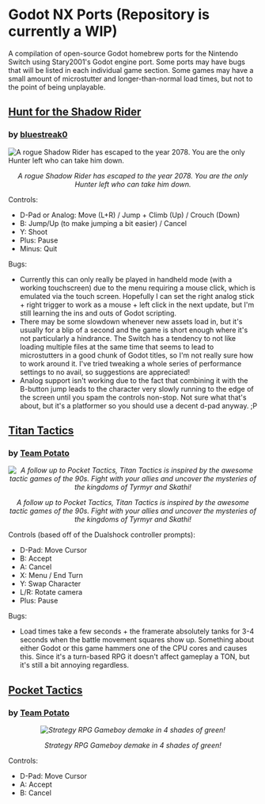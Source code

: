 # Godot NX Ports (Repository is currently a WIP)
A compilation of open-source Godot homebrew ports for the Nintendo Switch using Stary2001's Godot engine port. Some ports may have bugs that will be listed in each individual game section. Some games may have a small amount of microstutter and longer-than-normal load times, but not to the point of being unplayable. 

## [Hunt for the Shadow Rider](https://github.com/faithvoid/GodotNXPorts/releases/tag/HuntForTheShadowRider) 
### by [bluestreak0](https://bluestreak0.itch.io/) 

![A rogue Shadow Rider has escaped to the year 2078. You are the only Hunter left who can take him down.](https://img.itch.zone/aW1hZ2UvNDkxMDQ0LzI1MzgyODEucG5n/original/65Q4iQ.png)
*<p align="center">A rogue Shadow Rider has escaped to the year 2078. You are the only Hunter left who can take him down.</p>*

Controls:
- D-Pad or Analog: Move (L+R) / Jump + Climb (Up) / Crouch (Down)
- B: Jump/Up (to make jumping a bit easier) / Cancel
- Y: Shoot
- Plus: Pause
- Minus: Quit

Bugs:
- Currently this can only really be played in handheld mode (with a working touchscreen) due to the menu requiring a mouse click, which is emulated via the touch screen. Hopefully I can set the right analog stick + right trigger to work as a mouse + left click in the next update, but I'm still learning the ins and outs of Godot scripting.
- There may be some slowdown whenever new assets load in, but it's usually for a blip of a second and the game is short enough where it's not particularly a hindrance. The Switch has a tendency to not like loading multiple files at the same time that seems to lead to microstutters in a good chunk of Godot titles, so I'm not really sure how to work around it. I've tried tweaking a whole series of performance settings to no avail, so suggestions are appreciated!
- Analog support isn't working due to the fact that combining it with the B-button jump leads to the character very slowly running to the edge of the screen until you spam the controls non-stop. Not sure what that's about, but it's a platformer so you should use a decent d-pad anyway. ;P


## [Titan Tactics](https://github.com/faithvoid/GodotNXPorts/releases/tag/TitanTactics)
### by [Team Potato](https://team-potato.itch.io/) 
*<p align="center">![A follow up to Pocket Tactics, Titan Tactics is inspired by the awesome tactic games of the 90s. Fight with your allies and uncover the mysteries of the kingdoms of Tyrmyr and Skathi!](https://img.itch.zone/aW1hZ2UvODA1NTYxLzU2NDM3MjUucG5n/original/xuUZnE.png)</p>*
*<p align="center">A follow up to Pocket Tactics, Titan Tactics is inspired by the awesome tactic games of the 90s. Fight with your allies and uncover the mysteries of the kingdoms of Tyrmyr and Skathi!</p>*


Controls (based off of the Dualshock controller prompts):
- D-Pad: Move Cursor
- B: Accept
- A: Cancel
- X: Menu / End Turn
- Y: Swap Character
- L/R: Rotate camera
- Plus: Pause

Bugs:
- Load times take a few seconds + the framerate absolutely tanks for 3-4 seconds when the battle movement squares show up. Something about either Godot or this game hammers one of the CPU cores and causes this. Since it's a turn-based RPG it doesn't affect gameplay a TON, but it's still a bit annoying regardless.

## [Pocket Tactics](https://github.com/faithvoid/GodotNXPorts/releases/tag/TitanTactics)
### by [Team Potato](https://team-potato.itch.io/) 
*<p align="center">![Strategy RPG Gameboy demake in 4 shades of green!](https://img.itch.zone/aW1hZ2UvNzQ5ODQzLzQxOTgyMDAucG5n/original/RkrhPA.png)</p>*
*<p align="center">Strategy RPG Gameboy demake in 4 shades of green!</p>*

Controls:
- D-Pad: Move Cursor
- A: Accept
- B: Cancel
